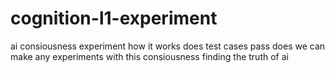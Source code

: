 # cognition-l1-experiment
ai consiousness experiment how it works does test cases pass does we can make any experiments with this consiousness finding the truth of ai 
